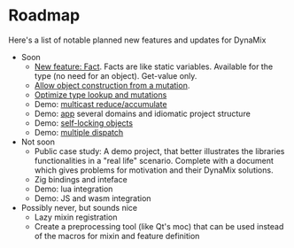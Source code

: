 # Roadmap

Here's a list of notable planned new features and updates for DynaMix

* Soon
    * [New feature: Fact](https://github.com/iboB/dynamix/issues/45). Facts are like static variables. Available for the type (no need for an object). Get-value only.
    * [Allow object construction from a mutation](https://github.com/iboB/dynamix/issues/59).
    * [Optimize type lookup and mutations](https://github.com/iboB/dynamix/issues/57)
    * Demo: [multicast reduce/accumulate](https://github.com/iboB/dynamix/issues/49)
    * Demo: [app](https://github.com/iboB/dynamix/issues/50) several domains and idiomatic project structure
    * Demo: [self-locking objects](https://github.com/iboB/dynamix/issues/54)
    * Demo: [multiple dispatch](https://github.com/iboB/dynamix/issues/53)
* Not soon
    * Public case study: A demo project, that better illustrates the libraries functionalities in a "real life" scenario. Complete with a document which gives problems for motivation and their DynaMix solutions.
    * Zig bindings and inteface
    * Demo: lua integration
    * Demo: JS and wasm integration
* Possibly never, but sounds nice
    * Lazy mixin registration
    * Create a preprocessing tool (like Qt's moc) that can be used instead of the macros for mixin and feature definition
